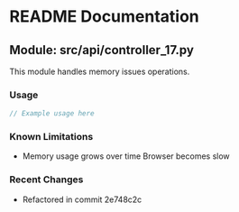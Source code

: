 # README Documentation

## Module: src/api/controller_17.py

This module handles memory issues operations.

### Usage

```javascript
// Example usage here
```

### Known Limitations

- Memory usage grows over time Browser becomes slow

### Recent Changes

- Refactored in commit 2e748c2c
